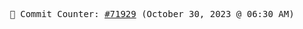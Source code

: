 <p align="center">
    <samp>
        📮 Commit Counter: <a href="https://github.com/Javascript-void0/Javascript-void0/commits/main">#71929</a> (October 30, 2023 @ 06:30 AM)
    </samp>
</p>